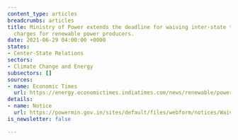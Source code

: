 ```yaml
---
content_type: articles
breadcrumbs: articles
title: Ministry of Power extends the deadline for waiving inter-state transmission
  charges for renewable power producers.
date: 2021-06-29 04:00:00 +0000
states:
- Center-State Relations
sectors:
- Climate Change and Energy
subsectors: []
sources:
- name: Economic Times
  url: https://energy.economictimes.indiatimes.com/news/renewable/power-ministry-extends-timeline-for-transmission-charges-waiver-for-re-by-2-years/83735394
details:
- name: Notice
  url: https://powermin.gov.in/sites/default/files/webform/notices/Waiver_of_inter_state_transmission_charges_Order_dated_21_June_2021.pdf
is_newsletter: false

---
```

